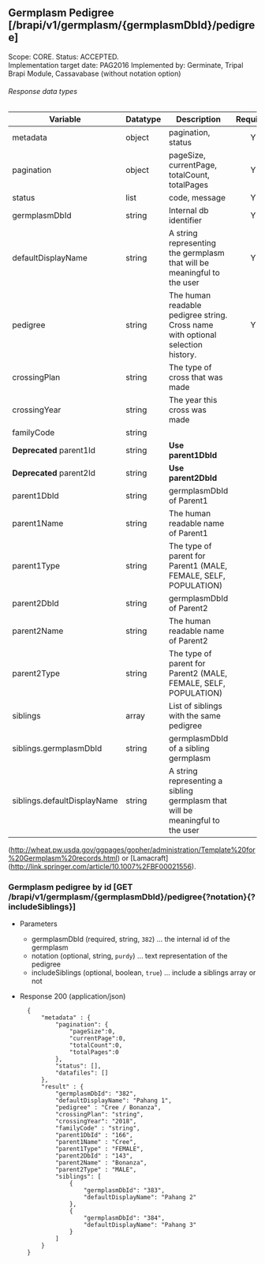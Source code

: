 ## Germplasm Pedigree [/brapi/v1/germplasm/{germplasmDbId}/pedigree]
Scope: CORE. Status: ACCEPTED.  
Implementation target date: PAG2016
Implemented by: Germinate, Tripal Brapi Module, Cassavabase (without notation option)

###### Response data types
|Variable|Datatype|Description|Required|  
|------|------|------|:-----:|
|metadata|object|pagination, status|Y|
|pagination|object|pageSize, currentPage, totalCount, totalPages|Y|
|status|list|code, message|Y|
|germplasmDbId|string|Internal db identifier|Y|
|defaultDisplayName|string|A string representing the germplasm that will be meaningful to the user|Y|
|pedigree|string|The human readable pedigree string. Cross name with optional selection history.|Y|
|crossingPlan|string|The type of cross that was made||
|crossingYear|string|The year this cross was made||
|familyCode|string|||
|**Deprecated** parent1Id|string|**Use parent1DbId**||
|**Deprecated** parent2Id|string|**Use parent2DbId**||
|parent1DbId|string|germplasmDbId of Parent1||
|parent1Name|string|The human readable name of Parent1||
|parent1Type|string|The type of parent for Parent1 (MALE, FEMALE, SELF, POPULATION)||
|parent2DbId|string|germplasmDbId of Parent2||
|parent2Name|string|The human readable name of Parent2||
|parent2Type|string|The type of parent for Parent2 (MALE, FEMALE, SELF, POPULATION)||
|siblings|array|List of siblings with the same pedigree||
|siblings.germplasmDbId|string|germplasmDbId of a sibling germplasm||
|siblings.defaultDisplayName|string|A string representing a sibling germplasm that will be meaningful to the user||

(http://wheat.pw.usda.gov/ggpages/gopher/administration/Template%20for%20Germplasm%20records.html) or [Lamacraft] (http://link.springer.com/article/10.1007%2FBF00021556).  

### Germplasm pedigree by id [GET /brapi/v1/germplasm/{germplasmDbId}/pedigree{?notation}{?includeSiblings}]
+ Parameters
   + germplasmDbId (required, string, `382`) ... the internal id of the germplasm
   + notation (optional, string, `purdy`) ... text representation of the pedigree
   + includeSiblings (optional, boolean, `true`) ... include a siblings array or not
+ Response 200 (application/json)
    
        { 
            "metadata" : {
                "pagination": {
                    "pageSize":0, 
                    "currentPage":0, 
                    "totalCount":0, 
                    "totalPages":0 
                },
                "status": [],
                "datafiles": []
            },
            "result" : {
                "germplasmDbId": "382",
                "defaultDisplayName": "Pahang 1",
                "pedigree" : "Cree / Bonanza",
                "crossingPlan": "string",
                "crossingYear": "2018",
                "familyCode" : "string",
                "parent1DbId" : "166",
                "parent1Name" : "Cree",
                "parent1Type" : "FEMALE",
                "parent2DbId" : "143",
                "parent2Name" : "Bonanza",
                "parent2Type" : "MALE",
                "siblings": [
                    {
                        "germplasmDbId": "383",
                        "defaultDisplayName": "Pahang 2"
                    },
                    {
                        "germplasmDbId": "384",
                        "defaultDisplayName": "Pahang 3"
                    }
                ]
            }
        }

